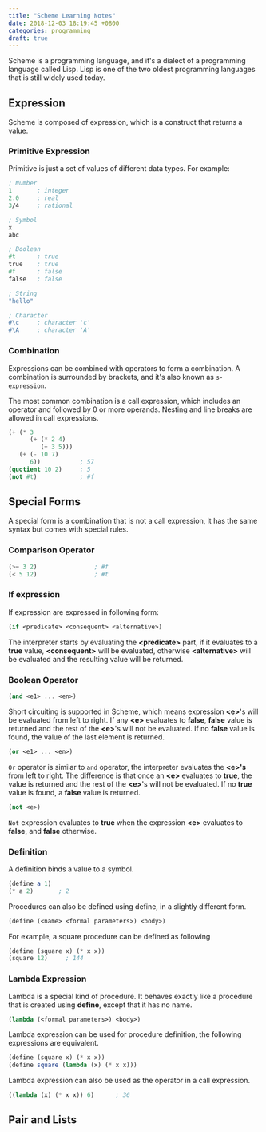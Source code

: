 ```yaml
---
title: "Scheme Learning Notes"
date: 2018-12-03 18:19:45 +0800
categories: programming
draft: true
---
```


Scheme is a programming language, and it's a dialect of a programming language called Lisp. Lisp is one of the two oldest programming languages that is still widely used today.

## Expression

Scheme is composed of expression, which is a construct that returns a value.

### Primitive Expression

Primitive is just a set of values of different data types. For example:

```scheme
; Number
1       ; integer
2.0     ; real
3/4     ; rational

; Symbol
x
abc

; Boolean
#t      ; true
true    ; true
#f      ; false
false   ; false

; String
"hello"

; Character
#\c     ; character 'c'
#\A     ; character 'A'
```

### Combination

Expressions can be combined with operators to form a combination. A combination is surrounded by brackets, and it's also known as `s-expression`.

The most common combination is a call expression, which includes an operator and followed by 0 or more operands. Nesting and line breaks are allowed in call expressions.

```scheme
(+ (* 3
      (+ (* 2 4)
         (+ 3 5)))
   (+ (- 10 7)
      6))           ; 57
(quotient 10 2)     ; 5
(not #t)            ; #f
```

## Special Forms

A special form is a combination that is not a call expression, it has the same syntax but comes with special rules.

### Comparison Operator

```scheme
(>= 3 2)                ; #f
(< 5 12)                ; #t
```

### If expression

If expression are expressed in following form:

```scheme
(if <predicate> <consequent> <alternative>)
```

The interpreter starts by evaluating the **\<predicate\>** part, if it evaluates to a **true** value, **\<consequent\>** will be evaluated, otherwise **\<alternative\>** will be evaluated and the resulting value will be returned.

### Boolean Operator

```scheme
(and <e1> ... <en>)
```

Short circuiting is supported in Scheme, which means expression **\<e\>**'s will be evaluated from left to right. If any **\<e\>** evaluates to **false**, **false** value is returned and the rest of the **\<e\>**'s will not be evaluated. If no **false** value is found, the value of the last element is returned.

```scheme
(or <e1> ... <en>)
```

`Or` operator is similar to `and` operator, the interpreter evaluates the **\<e\>'s** from left to right. The difference is that once an **\<e\>** evaluates to **true**, the value is returned and the rest of the **\<e\>**'s will not be evaluated. If no **true** value is found, a **false** value is returned.

```scheme
(not <e>)
```

`Not` expression evaluates to **true** when the expression **\<e\>** evaluates to **false**, and **false** otherwise.

### Definition

A definition binds a value to a symbol.

```scheme
(define a 1)
(* a 2)       ; 2
```

Procedures can also be defined using define, in a slightly different form.

```scheme
(define (<name> <formal parameters>) <body>)
```

For example, a square procedure can be defined as following

```scheme
(define (square x) (* x x))
(square 12)     ; 144
```

### Lambda Expression

Lambda is a special kind of procedure. It behaves exactly like a procedure that is created using **define**, except that it has no name.

```scheme
(lambda (<formal parameters>) <body>)
```

Lambda expression can be used for procedure definition, the following expressions are equivalent.

```scheme
(define (square x) (* x x))
(define square (lambda (x) (* x x)))
```

Lambda expression can also be used as the operator in a call expression.

```scheme
((lambda (x) (* x x)) 6)      ; 36
```

## Pair and Lists

